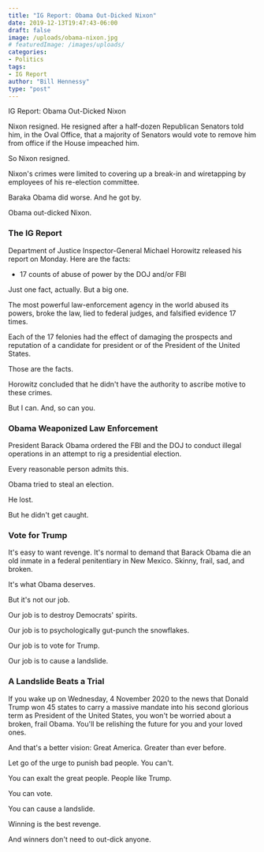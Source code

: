 ```yaml
---
title: "IG Report: Obama Out-Dicked Nixon"
date: 2019-12-13T19:47:43-06:00
draft: false
image: /uploads/obama-nixon.jpg
# featuredImage: /images/uploads/
categories:
- Politics
tags:
- IG Report
author: "Bill Hennessy"
type: "post"
---
```




IG Report: Obama Out-Dicked Nixon

Nixon resigned. He resigned after a half-dozen Republican Senators told him, in the Oval Office, that a majority of Senators would vote to remove him from office if the House impeached him. 

So Nixon resigned. 

Nixon's crimes were limited to covering up a break-in and wiretapping by employees of his re-election committee. 

Baraka Obama did worse. And he got by. 

Obama out-dicked Nixon.

### The IG Report

Department of Justice Inspector-General Michael Horowitz released his report on Monday. Here are the facts:

- 17 counts of abuse of power by the DOJ and/or FBI

Just one fact, actually. But a big one. 

The most powerful law-enforcement agency in the world abused its powers, broke the law, lied to federal judges, and falsified evidence 17 times. 

Each of the 17 felonies had the effect of damaging the prospects and reputation of a candidate for president or of the President of the United States.

Those are the facts. 

Horowitz concluded that he didn't have the authority to ascribe motive to these crimes. 

But I can. And, so can you.

### Obama Weaponized Law Enforcement

President Barack Obama ordered the FBI and the DOJ to conduct illegal operations in an attempt to rig a presidential election. 

Every reasonable person admits this. 

Obama tried to steal an election.

He lost.

But he didn't get caught. 

### Vote for Trump

It's easy to want revenge. It's normal to demand that Barack Obama die an old inmate in a federal penitentiary in New Mexico. Skinny, frail, sad, and broken.

It's what Obama deserves.

But it's not our job. 

Our job is to destroy Democrats' spirits. 

Our job is to psychologically gut-punch the snowflakes.

Our job is to vote for Trump.

Our job is to cause a landslide.

### A Landslide Beats a Trial

If you wake up on Wednesday, 4 November 2020 to the news that Donald Trump won 45 states to carry a massive mandate into his second glorious term as President of the United States, you won't be worried about a broken, frail Obama. You'll be relishing the future for you and your loved ones.

And that's a better vision: Great America. Greater than ever before. 

Let go of the urge to punish bad people. You can't. 

You can exalt the great people. People like Trump. 

You can vote. 

You can cause a landslide. 

Winning is the best revenge. 

And winners don't need to out-dick anyone. 